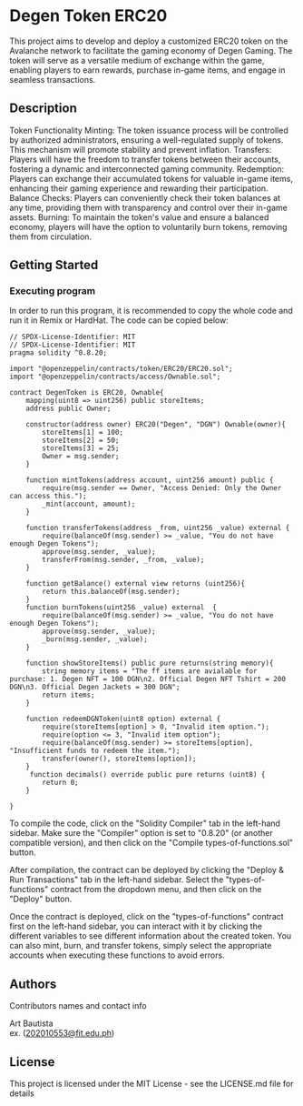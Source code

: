 # Degen Token ERC20

This project aims to develop and deploy a customized ERC20 token on the Avalanche network to facilitate the gaming economy of Degen Gaming. The token will serve as a versatile medium of exchange within the game, enabling players to earn rewards, purchase in-game items, and engage in seamless transactions.

## Description

Token Functionality
  Minting: The token issuance process will be controlled by authorized administrators, ensuring a well-regulated supply of tokens. This mechanism will promote stability and prevent inflation.
  Transfers: Players will have the freedom to transfer tokens between their accounts, fostering a dynamic and interconnected gaming community.
  Redemption: Players can exchange their accumulated tokens for valuable in-game items, enhancing their gaming experience and rewarding their participation.
  Balance Checks: Players can conveniently check their token balances at any time, providing them with transparency and control over their in-game assets.
  Burning: To maintain the token's value and ensure a balanced economy, players will have the option to voluntarily burn tokens, removing them from circulation.


## Getting Started

### Executing program
In order to run this program, it is recommended to copy the whole code and run it in Remix or HardHat. The code can be copied below:

```
// SPDX-License-Identifier: MIT
// SPDX-License-Identifier: MIT
pragma solidity ^0.8.20;

import "@openzeppelin/contracts/token/ERC20/ERC20.sol";
import "@openzeppelin/contracts/access/Ownable.sol";

contract DegenToken is ERC20, Ownable{
    mapping(uint8 => uint256) public storeItems;
    address public Owner;
    
    constructor(address owner) ERC20("Degen", "DGN") Ownable(owner){
        storeItems[1] = 100;
        storeItems[2] = 50;
        storeItems[3] = 25;
        Owner = msg.sender;
    }

    function mintTokens(address account, uint256 amount) public {
        require(msg.sender == Owner, "Access Denied: Only the Owner can access this.");
        _mint(account, amount);
    }

    function transferTokens(address _from, uint256 _value) external {
        require(balanceOf(msg.sender) >= _value, "You do not have enough Degen Tokens");
        approve(msg.sender, _value);
        transferFrom(msg.sender, _from, _value);
    }

    function getBalance() external view returns (uint256){
        return this.balanceOf(msg.sender);
    }
    function burnTokens(uint256 _value) external  {
        require(balanceOf(msg.sender) >= _value, "You do not have enough Degen Tokens");
        approve(msg.sender, _value);
        _burn(msg.sender, _value);
    }

    function showStoreItems() public pure returns(string memory){
        string memory items = "The ff items are avialable for purchase: 1. Degen NFT = 100 DGN\n2. Official Degen NFT Tshirt = 200 DGN\n3. Official Degen Jackets = 300 DGN";
        return items;
    }

    function redeemDGNToken(uint8 option) external {
        require(storeItems[option] > 0, "Invalid item option.");
        require(option <= 3, "Invalid item option");
        require(balanceOf(msg.sender) >= storeItems[option], "Insufficient funds to redeem the item.");
        transfer(owner(), storeItems[option]);
    }
     function decimals() override public pure returns (uint8) {
        return 0;
    }

}
```

To compile the code, click on the "Solidity Compiler" tab in the left-hand sidebar. Make sure the "Compiler" option is set to "0.8.20" (or another compatible version), and then click on the "Compile types-of-functions.sol" button.

After compilation, the contract can be deployed by clicking the "Deploy & Run Transactions" tab in the left-hand sidebar. Select the "types-of-functions" contract from the dropdown menu, and then click on the "Deploy" button.

Once the contract is deployed, click on the "types-of-functions" contract first on the left-hand sidebar, you can interact with it by clicking the different variables to see different information about the created token. You can also mint, burn, and transfer tokens, simply select the appropriate accounts when executing these functions to avoid errors.


## Authors

Contributors names and contact info

Art Bautista  
ex. (202010553@fit.edu.ph)

## License

This project is licensed under the MIT License - see the LICENSE.md file for details
